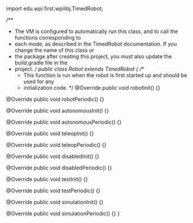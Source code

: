 import edu.wpi.first.wpilibj.TimedRobot;

/**
 * The VM is configured to automatically run this class, and to call the functions corresponding to
 * each mode, as described in the TimedRobot documentation. If you change the name of this class or
 * the package after creating this project, you must also update the build.gradle file in the
 * project.
 */
public class Robot extends TimedRobot {
  /**
   * This function is run when the robot is first started up and should be used for any
   * initialization code.
   */
  @Override
  public void robotInit() {}

  @Override
  public void robotPeriodic() {}

  @Override
  public void autonomousInit() {}

  @Override
  public void autonomousPeriodic() {}

  @Override
  public void teleopInit() {}

  @Override
  public void teleopPeriodic() {}

  @Override
  public void disabledInit() {}

  @Override
  public void disabledPeriodic() {}

  @Override
  public void testInit() {}

  @Override
  public void testPeriodic() {}

  @Override
  public void simulationInit() {}

  @Override
  public void simulationPeriodic() {}
}
